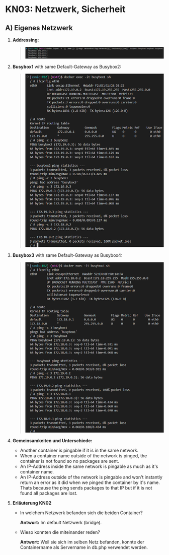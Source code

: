 # KN03: Netzwerk, Sicherheit

## A) Eigenes Netzwerk

1. **Addressing:** 

	> ![IP addresses of Busybox{1..4}](/m347-Container/x-resources/03/busybox.png)

2. **Busybox1** with same Default-Gateway as Busybox2:

	> ![Information of Busybox1](/m347-Container/x-resources/03/busybox1.png)

3. **Busybox3** with same Default-Gateway as Busybox4:

	> ![Information of Busybox3](/m347-Container/x-resources/03/busybox3.png)

4. **Gemeinsamkeiten und Unterschiede:**
	- Another container is pingable if it is in the same network.
	- When a container name outside of the network is pinged, the container is not found so no packages are sent.
	- An IP-Address inside the same network is pingable as much as it's container name.
	- An IP-Address outside of the network is pingable and won't instantly return an error as it did when we pinged the container by it's name. Thats because the ping sends packages to that IP but if it is not found all packages are lost.

5. **Erläuterung KN02**
	- In welchem Netzwerk befanden sich die beiden Container?

		**Antwort:** Im default Netzwerk (bridge).

	- Wieso konnten die miteinander reden?

		**Antwort:** Weil sie sich im selben Netz befanden, konnte der Containername als Servername in db.php verwendet werden.